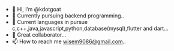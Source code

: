 - 👋 Hi, I’m @kdotgoat
- 👀 Currently pursuing backend programming..
- 🌱 Current languages in pursue c,c++,java,javascript,python,database(mysql),flutter and dart...
- 💞️ Great collaborator...
- 📫 How to reach me wisem9086@gmail.com..

<!---
kdotgoat/kdotgoat is a ✨ special ✨ repository because its `README.md` (this file) appears on your GitHub profile.
You can click the Preview link to take a look at your changes.
--->
